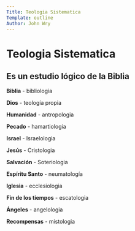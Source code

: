 ```yaml
---
Title: Teologia Sistematica
Template: outline
Author: John Wry
---
```




# Teologia Sistematica



## Es un estudio lógico de la Biblia

**Biblia** - bibliologia

**Dios** - teología propia

**Humanidad** - antropologia

**Pecado** - hamartiologia

**Israel** - Israelologia

**Jesús** - Cristologia

**Salvación** - Soteriologia

**Espíritu Santo** - neumatología

**Iglesia** - ecclesiologia

**Fin de los tiempos** - escatologia

**Ángeles** - angelologia

**Recompensas** - mistologia